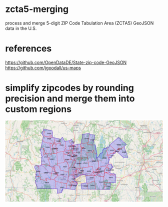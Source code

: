 # zcta5-merging  
process and merge 5-digit ZIP Code Tabulation Area (ZCTA5) GeoJSON data in the U.S.  

# references  
https://github.com/OpenDataDE/State-zip-code-GeoJSON  
https://github.com/jgoodall/us-maps  

# simplify zipcodes by rounding precision and merge them into custom regions  
![simplified and merged geometry](merged_geometry.png)  
